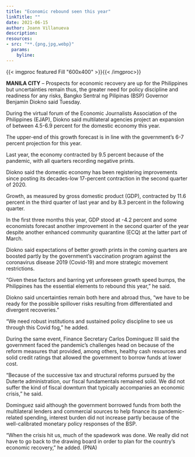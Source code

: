 ```yaml
---
title: "Economic rebound seen this year"
linkTitle: ""
date: 2021-06-15
author: Joann Villanueva
description:
resources:
- src: "**.{png,jpg,webp}"
  params:
    byline: 
---
```

{{< imgproc featured Fill "600x400" >}}{{< /imgproc>}}

**MANILA CITY** –  Prospects for economic recovery are up for the Philippines but uncertainties remain thus, the greater need for policy discipline and readiness for any risks, Bangko Sentral ng Pilipinas (BSP) Governor Benjamin Diokno said Tuesday.
 
During the virtual forum of the Economic Journalists Association of the Philippines (EJAP), Diokno said multilateral agencies project an expansion of between 4.5-6.9 percent for the domestic economy this year.
 
The upper-end of this growth forecast is in line with the government’s 6-7 percent projection for this year. 
 
Last year, the economy contracted by 9.5 percent because of the pandemic, with all quarters recording negative prints. 
 
Diokno said the domestic economy has been registering improvements since posting its decades-low 17-percent contraction in the second quarter of 2020.
 
Growth, as measured by gross domestic product (GDP), contracted by 11.6 percent in the third quarter of last year and by 8.3 percent in the following quarter. 
 
In the first three months this year, GDP stood at -4.2 percent and some economists forecast another improvement in the second quarter of the year despite another enhanced community quarantine (ECQ) at the latter part of March.
 
Diokno said expectations of better growth prints in the coming quarters are boosted partly by the government’s vaccination program against the coronavirus disease 2019 (Covid-19) and more strategic movement restrictions.
 
“Given these factors and barring yet unforeseen growth speed bumps, the Philippines has the essential elements to rebound this year,” he said.
 
Diokno said uncertainties remain both here and abroad thus, “we have to be ready for the possible spillover risks resulting from differentiated and divergent recoveries.”
 
“We need robust institutions and sustained policy discipline to see us through this Covid fog,” he added. 
 
During the same event, Finance Secretary Carlos Dominguez III said the government faced the pandemic’s challenges head on because of the reform measures that provided, among others,  healthy cash resources and solid credit ratings that allowed the government to borrow funds at lower cost.
 
“Because of the successive tax and structural reforms pursued by the Duterte administration, our fiscal fundamentals remained solid. We did not suffer the kind of fiscal downturn that typically accompanies an economic crisis,” he said. 
 
Dominguez said although the government borrowed funds from both the multilateral lenders and commercial sources to help finance its pandemic-related spending, interest burden did not increase partly because of the well-calibrated monetary policy responses of the BSP. 
 
“When the crisis hit us, much of the spadework was done. We really did not have to go back to the drawing board in order to plan for the country’s economic recovery,” he added. (PNA)